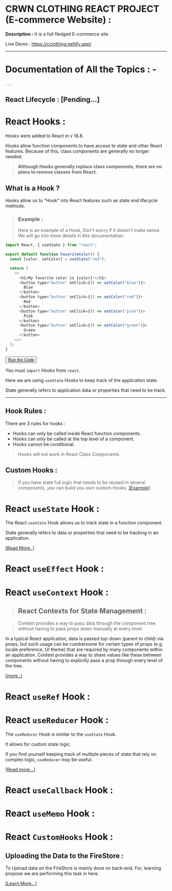 # CRWN CLOTHING REACT PROJECT (E-commerce Website) :

**Description :**
It is a full fledged E-commerce site.

Live Demo : https://cclothing.netlify.app/

----

# Documentation of All the Topics : -

.
.
.
## React Lifecycle : [Pending...]

# React Hooks :

Hooks were added to React in v 16.8.

Hooks allow function components to have access to state and other React features. Because of this, class components are generally no longer needed.

> **Although Hooks generally replace class components, there are no plans to remove classes from React.**


## What is a Hook ?

Hooks allow us to "Hook" into React features such as state and lifecycle methods.

> ### Example :
> Here is an example of a Hook, Don't worry if it doesn't make sense. We will go into more details in this documentation.

```javascript
import React, { useState } from "react";

export default function FavoriteColor() {
  const [color, setColor] = useState("red");

  return (
    <>
      <h1>My favorite color is {color}!</h1>
      <button type="button" onClick={() => setColor("blue")}>
        Blue
      </button>
      <button type="button" onClick={() => setColor("red")}>
        Red
      </button>
      <button type="button" onClick={() => setColor("pink")}>
        Pink
      </button>
      <button type="button" onClick={() => setColor("green")}>
        Green
      </button>
    </>
  );
}
```
<button><a href="https://codesandbox.io/s/reacthooks-c6890k" alt="">Run the Code </a></button>

You must `import` Hooks from `react`.

Here we are using `useState` Hooks to keep track of the application state.

State generally refers to application data or properties that need to be track.

---
## Hook Rules :

There are 3 rules for hooks :

- Hooks can only be called inside React function components.
- Hooks can only be called at the top level of a component.
- Hooks cannot be conditional.

> Hooks will not work in React Class Components.

## Custom Hooks :

> If you have state full logic that needs to be reused in several components, you can build you own custom Hooks.
> [[Example]](./Notes/ReactHooks/customHooks.md).

<!-- React UseState Hook -->
# React `useState` Hook :

The React `useState` Hook allows us to track state in a function component.

State generally refers to data or properties that need to be tracking in an application.

[[Read More..]](./Notes/ReactHooks/useState.Hook.md)

<!-- React useEffect Hook -->
# React `useEffect` Hook :

<!-- React useContext Hook -->
# React `useContext` Hook :

> ## React Contexts for State Management :

> Context provides a way to pass data through the component tree without having to pass props down manually at every level.

In a typical React application, data is passed top-down (parent to child) via props, but such usage can be cumbersome for certain types of props (e.g. locale preference, UI theme) that are required by many components within an application. Context provides a way to share values like these between components without having to explicitly pass a prop through every level of the tree.

[[more..]](Notes/ReactHooks/useContext.md)

<!-- React useRef Hook -->
# React `useRef` Hook :

<!-- React useReducer Hook -->
# React `useReducer` Hook :

The `useReducer` Hook is similar to the `useState` Hook.

It allows for custom state logic.

If you find yourself keeping track of multiple pieces of state that rely on complex logic, `useReducer` may be useful.

[[Read more...]](./Notes/ReactHooks/useReducer.md)

<!-- React useCallback Hook -->
# React `useCallback` Hook :

<!-- React useMemo Hook -->
# React `useMemo` Hook :

<!-- React CustomHooks Hook -->
# React `CustomHooks` Hook :

## Uploading the Data to the FireStore :

To Upload data on the FireStore is mainly done on back-end. For, learning propose we are performing this task in here.

[[Learn More...]](Notes/FireBase/uploading_data_on_fireStore.md)



<link rel="stylesheet" href="./Notes/Button.style.css">
